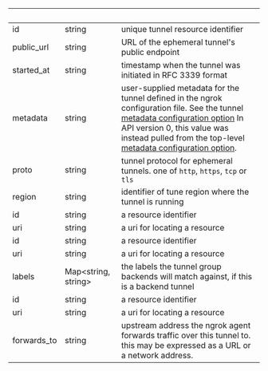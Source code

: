 <!-- Code generated for API Clients. DO NOT EDIT. -->

| &nbsp;      | &nbsp;                    | &nbsp;                                                                                                                                                                                                                                                                                                                                                                                                                    |
| ----------- | ------------------------- | ------------------------------------------------------------------------------------------------------------------------------------------------------------------------------------------------------------------------------------------------------------------------------------------------------------------------------------------------------------------------------------------------------------------------- |
| id          | string                    | unique tunnel resource identifier                                                                                                                                                                                                                                                                                                                                                                                         |
| public_url  | string                    | URL of the ephemeral tunnel's public endpoint                                                                                                                                                                                                                                                                                                                                                                             |
| started_at  | string                    | timestamp when the tunnel was initiated in RFC 3339 format                                                                                                                                                                                                                                                                                                                                                                |
| metadata    | string                    | user-supplied metadata for the tunnel defined in the ngrok configuration file. See the tunnel [metadata configuration option](https://ngrok.com/docs/secure-tunnels/ngrok-agent/reference/config#common-tunnel-configuration-properties) In API version 0, this value was instead pulled from the top-level [metadata configuration option](https://ngrok.com/docs/secure-tunnels/ngrok-agent/reference/config#metadata). |
| proto       | string                    | tunnel protocol for ephemeral tunnels. one of `http`, `https`, `tcp` or `tls`                                                                                                                                                                                                                                                                                                                                             |
| region      | string                    | identifier of tune region where the tunnel is running                                                                                                                                                                                                                                                                                                                                                                     |
| id          | string                    | a resource identifier                                                                                                                                                                                                                                                                                                                                                                                                     |
| uri         | string                    | a uri for locating a resource                                                                                                                                                                                                                                                                                                                                                                                             |
| id          | string                    | a resource identifier                                                                                                                                                                                                                                                                                                                                                                                                     |
| uri         | string                    | a uri for locating a resource                                                                                                                                                                                                                                                                                                                                                                                             |
| labels      | Map&lt;string, string&gt; | the labels the tunnel group backends will match against, if this is a backend tunnel                                                                                                                                                                                                                                                                                                                                      |
| id          | string                    | a resource identifier                                                                                                                                                                                                                                                                                                                                                                                                     |
| uri         | string                    | a uri for locating a resource                                                                                                                                                                                                                                                                                                                                                                                             |
| forwards_to | string                    | upstream address the ngrok agent forwards traffic over this tunnel to. this may be expressed as a URL or a network address.                                                                                                                                                                                                                                                                                               |
